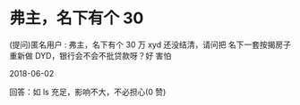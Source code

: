 # 弗主，名下有个 30

(提问)匿名用户 : 弗主，名下有个 30 万 xyd 还没结清，请问把 名下一套按揭房子重新做 DYD，银行会不会不批贷款呀？好 害怕

2018-06-02

回答：如 ls 充足，影响不大，不必担心(0 赞)